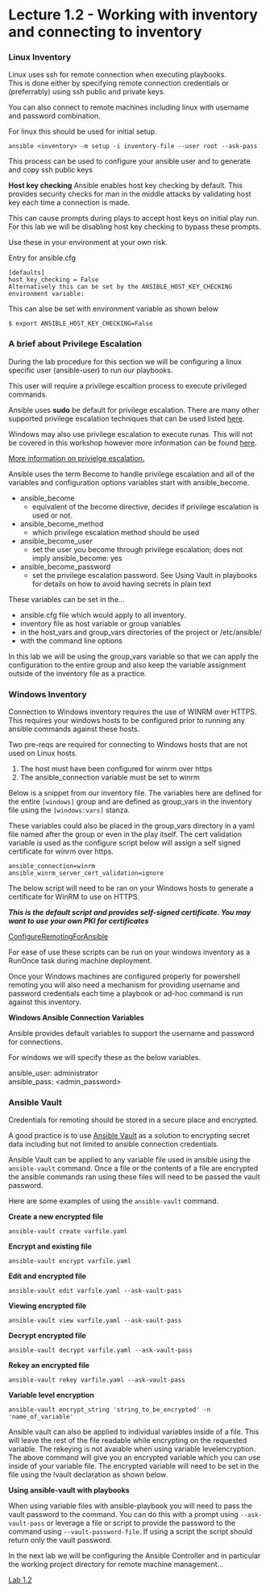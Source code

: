 # Lecture 1.2 - Working with inventory and connecting to inventory

### Linux Inventory

Linux uses ssh for remote connection when executing playbooks.<br>
This is done either by specifying remote connection credentials or (preferrably) using ssh public and private keys.<br>

You can also connect to remote machines including linux with username and password combination.

For linux this should be used for initial setup.

```
ansible <inventory> -m setup -i inventory-file --user root --ask-pass
```

This process can be used to configure your ansible user and to generate and copy ssh public keys

**Host key checking**
Ansible enables host key checking by default. This provides security checks for man in the middle attacks by validating host key each time a connection is made.

This can cause prompts during plays to accept host keys on initial play run. For this lab we will be disabling host key checking to bypass these prompts.

Use these in your environment at your own risk.

Entry for ansible.cfg

```
[defaults]
host_key_checking = False
Alternatively this can be set by the ANSIBLE_HOST_KEY_CHECKING environment variable:
```
This can alse be set with environment variable as shown below

```
$ export ANSIBLE_HOST_KEY_CHECKING=False
```
### A brief about Privilege Escalation

During the lab procedure for this section we will be configuring a linux specific user (ansible-user) to run our playbooks.

This user will require a privilege escaltion process to execute privileged commands.

Ansible uses **sudo** be default for privilege escalation. There are many other supported privilege escalation techniques that can be used listed [here](https://docs.ansible.com/ansible/latest/plugins/become.html#become-plugins).

Windows may also use privilege escalation to execute runas. This will not be covered in this workshop however more information can be found [here](https://docs.ansible.com/ansible/latest/user_guide/become.html#become-and-windows).

[More information on privielge escalation.](https://docs.ansible.com/ansible/latest/user_guide/become.html#using-become)

Ansible uses the term Become to handle privilege escalation and all of the variables and configuration options variables start with ansible_become.

* ansible_become<br>
    * equivalent of the become directive, decides if privilege escalation is used or not.<br>
* ansible_become_method<br>
    * which privilege escalation method should be used<br>
* ansible_become_user<br>
    * set the user you become through privilege escalation; does not imply ansible_become: yes<br>
* ansible_become_password<br>
    * set the privilege escalation password. See Using Vault in playbooks for details on how to avoid having secrets in plain text
    
These variables can be set in the...<br>

* ansible.cfg file which would apply to all inventory.
* inventory file as host variable or group variables
* in the host_vars and group_vars directories of the project or /etc/ansible/
* with the command line options

In this lab we will be using the group_vars variable so that we can apply the configuration to the entire group and also keep the variable assignment outside of the inventory file as a practice. 

### Windows Inventory

Connection to Windows inventory requires the use of WINRM over HTTPS.<br>
This requires your windows hosts to be configured prior to running any ansible commands against these hosts.<br>

Two pre-reqs are required for connecting to Windows hosts that are not used on Linux hosts.

1. The host must have been configured for winrm over https
2. The ansible_connection variable must be set to winrm


Below is a snippet from our inventory file. The variables here are defined for the entire ```[windows]``` group and are defined as group_vars in the inventory file using the ```[windows:vars]``` stanza. 

These variables could also be placed in the group_vars directory in a yaml file named after the group or even in the play itself. The cert validation variable is used as the configure script below will assign a self signed certificate for winrm over https.

```
ansible_connection=winrm
ansible_winrm_server_cert_validation=ignore
```

The below script will need to be ran on your Windows hosts to generate a certificate for WinRM to use on HTTPS.

___This is the default script and provides self-signed certificate. You may want to use your own PKI for certificates___

[ConfigureRemotingForAnsible](https://raw.githubusercontent.com/ansible/ansible/devel/examples/scripts/ConfigureRemotingForAnsible.ps1)

For ease of use these scripts can be run on your windows inventory as a RunOnce task during machine deployment.

Once your Windows machines are configured properly for powershell remoting you will also need a mechanism for providing username and password credentials each time a playbook or ad-hoc command is run against this inventory.

**Windows Ansible Connection Variables**

Ansible provides default variables to support the username and password for connections.

For windows we will specify these as the below variables.

ansible_user: administrator<br>
ansible_pass: <admin_password>

### Ansible Vault

Credentials for remoting should be stored in a secure place and encrypted.

A good practice is to use [Ansible Vault](https://docs.ansible.com/ansible/latest/cli/ansible-vault.html) as a solution to encrypting secret data including but not limited to ansible connection credentials.

Ansible Vault can be applied to any variable file used in ansible using the ```ansible-vault``` command. Once a file or the contents of a file are encrypted the ansible commands ran using these files will need to be passed the vault password.

Here are some examples of using the ```ansible-vault``` command.

**Create a new encrypted file**

```ansible-vault create varfile.yaml```

**Encrypt and existing file**

```ansible-vault encrypt varfile.yaml```

**Edit and encrypted file**

```ansible-vault edit varfile.yaml --ask-vault-pass```

**Viewing encrypted file**

```ansible-vault view varfile.yaml --ask-vault-pass```

**Decrypt encrypted file**

```ansible-vault decrypt varfile.yaml --ask-vault-pass```

**Rekey an encrypted file**

```ansible-vault rekey varfile.yaml --ask-vault-pass```

**Variable level encryption**

```ansible-vault encrypt_string 'string_to_be_encrypted' -n 'name_of_variable'```

Ansible vault can also be applied to individual variables inside of a file. This will leave the rest of the file readable while encrypting on the requested variable.  The rekeying is not avaiable when using variable levelencryption. The above command will give you an encrypted variable which you can use inside of your variable file. The encrypted variable will need to be set in the file using the !vault declaration as shown below.

**Using ansible-vault with playbooks**

When using variable files with ansible-playbook you will need to pass the vault password to the command. You can do this with a prompt using ```--ask-vault-pass``` or leverage a file or script to provide the password to the command using ```--vault-password-file```. If using a script the script should return only the vault password. 

In the next lab we will be configuring the Ansible Controller and in particular the working project directory for remote machine management...

[Lab 1.2](/docs/LAB1.2-MAIN.md)

